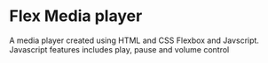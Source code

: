 # Flex Media player
A media player created using HTML and CSS Flexbox and Javscript.
Javascript features includes play, pause and volume control
